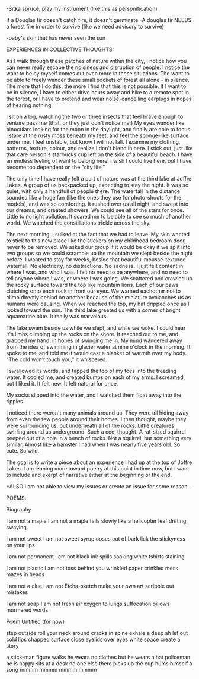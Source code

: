 -Sitka spruce, play my instrument (like this as personification) 

If a Douglas fir doesn't catch fire, it doesn't germinate 
-A douglas fir NEEDS a forest fire in order to survive 
(like we need advisory to survive) 

-baby's skin that has never seen the sun


EXPERIENCES IN COLLECTIVE THOUGHTS: 

As I walk through these patches of nature within the city, I notice how you can never really escape the noisiness and disruption of people. I notice the want to be by myself comes out even more in these situations. The want to be able to freely wander these small pockets of forest all alone - in silence. The more that I do this, the more I find that this is not possible. If I want to be in silence, I have to either drive hours away and hike to a remote spot in the forest, or I have to pretend and wear noise-cancelling earplugs in hopes of hearing nothing. 

I sit on a log, watching the two or three insects that feel brave enough to venture pass me (that, or they just don't notice me.) My eyes wander like binoculars looking for the moon in the daylight, and finally are able to focus. I stare at the rusty moss beneath my feet, and feel the sponge-like surface under me. I feel unstable, but know I will not fall. I examine my clothing, patterns, texture, colour, and realize I don't blend in here. I stick out, just like that care person's starbucks cup left on the side of a beautiful beach. I have an endless feeling of want to belong here. I wish I could live here, but I have become too dependent on the "city life." 

The only time I have really felt a part of nature was at the third lake at Joffre Lakes. A group of us backpacked up, expecting to stay the night. It was so quiet, with only a handfull of people there. The waterfall in the distance sounded like a huge fan (like the ones they use for photo-shoots for the models), and was so comforting. It rushed over us all night, and swept into our dreams, and created showers. We could see all of the stars for once. Little to no light pollution. It scared me to be able to see so much of another world. We watched the constillations trickle across the sky. 

The next morning, I sulked at the fact that we had to leave. My skin wanted to stick to this new place like the stickers on my childhood bedroom door, never to be removed. We asked our group if it would be okay if we split into two groups so we could scramble up the mountain we slept beside the night before. I wanted to stay for weeks, beside that beautiful mousse-textured waterfall. No electricity, no distractions. No sadness. I just felt content in where I was, and who I was. I felt no need to be anywhere, and no need to tell anyone where I was, or where I was going. We scattered and crawled up the rocky surface toward the top like mountain lions. Each of our paws clutching onto each rock in front our eyes. We warned eachother not to climb directly behind on another because of the miniature avalanches us as humans were causing. When we reached the top, my hat dripped once as I looked toward the sun. The third lake greeted us with a corner of bright aquamarine blue. It really was marvelous. 

The lake swam beside us while we slept, and while we woke. I could hear it's limbs climbing up the rocks on the shore. It reached out to me, and grabbed my hand, in hopes of swinging me in. My mind wandered away from the idea of swimming in glacier water at nine o'clock in the morning. It spoke to me, and told me it would cast a blanket of warmth over my body. 
"The cold won't touch you," it whispered. 

I swallowed its words, and tapped the top of my toes into the treading water. It cooled me, and created bumps on each of my arms. I screamed, but I liked it. It felt new. It felt natural for once. 

My socks slipped into the water, and I watched them float away into the ripples. 

I noticed there weren't many animals around us. They were all hiding away from even the few people around their homes. I then thought, maybe they were surrounding us, but underneath all of the rocks. Little creatures swirling around us underground. Such a cool thought. A rat-sized squirrel peeped out of a hole in a bunch of rocks. Not a squirrel, but something very similar. Almost like a hamster I had when I was nearly five years old. So cute. So wild.


The goal is to write a piece about an experience I had up at the top of Joffre Lakes. I am leaning more toward poetry at this point in time now, but I want to include and exerpt of narrative either at the beginning or the end. 

*ALSO I am not able to view my issues or create an issue for some reason.. 


POEMS:

Biography

I am not a maple 
I am not 
a maple
falls slowly 
like a helicopter leaf 
drifting, swaying 

I am not sweet 
I am not 
sweet syrup 
ooses out of bark
lick
the stickyness on your lips 

I am not permanent 
I am not 
black ink 
spills soaking 
white tshirts
staining  

I am not plastic 
I am not 
toss behind you
wrinkled paper 
crinkled mess 
mazes in heads 

I am not a clue 
I am not 
Etcha-sketch 
make your own art 
scribble 
out mistakes 

I am not soap
I am not 
fresh air 
oxygen to lungs
suffocation 
pillows murmered words

Poem Untitled (for now)

step outside
roll your neck around
cracks in spine
exhale 
a deep ah let out
cold lips 
chapped surface 
close eyelids over eyes 
white space 
create a story 

a stick-man figure walks
he wears no clothes 
but he wears a hat 
policeman 
he is happy
sits at a desk
no one else there
picks up the cup 
hums himself a song 
mmmm mmmm mmmm mmmm 


